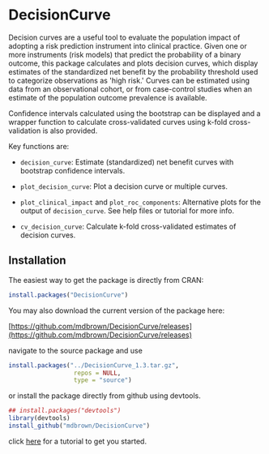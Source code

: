 # DecisionCurve

Decision curves are a useful tool to evaluate the population impact of adopting a risk prediction instrument into clinical practice. Given one or more instruments (risk models) that predict the probability of a binary outcome, this package calculates and plots decision curves, which display estimates of the standardized net benefit by the probability threshold used to categorize observations as 'high risk.' Curves can be estimated using data from an observational cohort, or from case-control studies when an estimate of the population outcome prevalence is available.

Confidence intervals calculated using the bootstrap can be displayed and a wrapper function to calculate cross-validated curves using k-fold cross-validation is also provided. 

Key functions are: 

- `decision_curve`: Estimate (standardized) net benefit curves with bootstrap confidence intervals. 

- `plot_decision_curve`: Plot a decision curve or multiple curves.

- `plot_clinical_impact` and `plot_roc_components`: Alternative plots for the output of `decision_curve`. See help files or tutorial for more info. 

- `cv_decision_curve`: Calculate k-fold cross-validated estimates of decision curves. 

## Installation

The easiest way to get the package is directly from CRAN:

```r
install.packages("DecisionCurve")
```

You may also download the current version of the package here:

[https://github.com/mdbrown/DecisionCurve/releases](https://github.com/mdbrown/DecisionCurve/releases)

navigate to the source package and use 

```r
install.packages("../DecisionCurve_1.3.tar.gz", 
                  repos = NULL, 
                  type = "source")
```

or install the package directly from github using devtools. 
 
```r
## install.packages("devtools")
library(devtools)
install_github("mdbrown/DecisionCurve")
```


click [here](http://mdbrown.github.io/DecisionCurve/) for a tutorial to get you started. 
